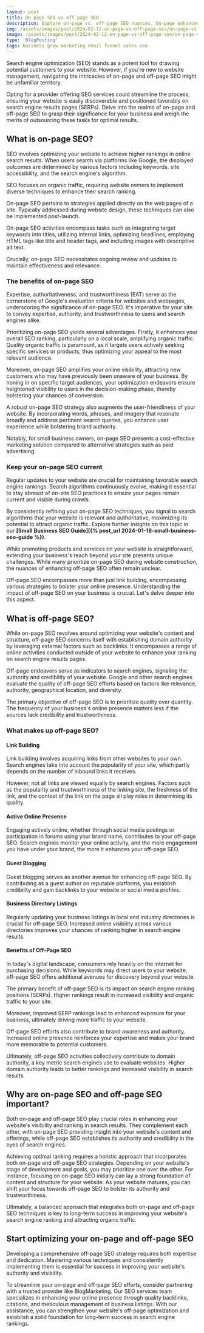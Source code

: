 ```yaml
---
layout: post
title: On page SEO vs off page SEO
description: Explore on-page vs. off-page SEO nuances. On-page enhances content and UX, off-page boosts authority and visibility. Craft a holistic SEO strategy for better rankings.
img: /assets/images/post/2024-02-12-on-page-vs-off-page-seo/on-page-vs-off-page-seo.jpg
image: /assets/images/post/2024-02-12-on-page-vs-off-page-seo/on-page-vs-off-page-seo.jpg
type: 'BlogPosting'
tags: business grow marketing email funnel sales seo
---
```


Search engine optimization (SEO) stands as a potent tool for drawing potential customers to your website. However, if you're new to website management, navigating the intricacies of on-page and off-page SEO might be unfamiliar territory.

Opting for a provider offering SEO services could streamline the process, ensuring your website is easily discoverable and positioned favorably on search engine results pages (SERPs). Delve into the realms of on-page and off-page SEO to grasp their significance for your business and weigh the merits of outsourcing these tasks for optimal results.

## What is on-page SEO?
SEO involves optimizing your website to achieve higher rankings in online search results. When users search via platforms like Google, the displayed outcomes are determined by various factors including keywords, site accessibility, and the search engine's algorithm. 

SEO focuses on organic traffic, requiring website owners to implement diverse techniques to enhance their search ranking.

On-page SEO pertains to strategies applied directly on the web pages of a site. Typically addressed during website design, these techniques can also be implemented post-launch. 

On-page SEO activities encompass tasks such as integrating target keywords into titles, utilizing internal links, optimizing headlines, employing HTML tags like title and header tags, and including images with descriptive alt text.

Crucially, on-page SEO necessitates ongoing review and updates to maintain effectiveness and relevance.

### The benefits of on-page SEO
Expertise, authoritativeness, and trustworthiness (EAT) serve as the cornerstone of Google's evaluation criteria for websites and webpages, underscoring the significance of on-page SEO. It's imperative for your site to convey expertise, authority, and trustworthiness to users and search engines alike.

Prioritizing on-page SEO yields several advantages. Firstly, it enhances your overall SEO ranking, particularly on a local scale, amplifying organic traffic. Quality organic traffic is paramount, as it targets users actively seeking specific services or products, thus optimizing your appeal to the most relevant audience.

Moreover, on-page SEO amplifies your online visibility, attracting new customers who may have previously been unaware of your business. By honing in on specific target audiences, your optimization endeavors ensure heightened visibility to users in the decision-making phase, thereby bolstering your chances of conversion.

A robust on-page SEO strategy also augments the user-friendliness of your website. By incorporating words, phrases, and imagery that resonate broadly and address pertinent search queries, you enhance user experience while bolstering brand authority.

Notably, for small business owners, on-page SEO presents a cost-effective marketing solution compared to alternative strategies such as paid advertising.

### Keep your on-page SEO current
Regular updates to your website are crucial for maintaining favorable search engine rankings. Search algorithms continuously evolve, making it essential to stay abreast of on-site SEO practices to ensure your pages remain current and visible during crawls.

By consistently refining your on-page SEO techniques, you signal to search algorithms that your website is relevant and authoritative, maximizing its potential to attract organic traffic. Explore further insights on this topic in our **[Small Business SEO Guide]({% post_url 2024-01-18-small-business-seo-guide %})**.

While promoting products and services on your website is straightforward, extending your business's reach beyond your site presents unique challenges. While many prioritize on-page SEO during website construction, the nuances of enhancing off-page SEO often remain unclear.

Off-page SEO encompasses more than just link building, encompassing various strategies to bolster your online presence. Understanding the impact of off-page SEO on your business is crucial. Let's delve deeper into this aspect.

## What is off-page SEO?
While on-page SEO revolves around optimizing your website's content and structure, off-page SEO concerns itself with establishing domain authority by leveraging external factors such as backlinks. It encompasses a range of online activities conducted outside of your website to enhance your ranking on search engine results pages.

Off-page endeavors serve as indicators to search engines, signaling the authority and credibility of your website. Google and other search engines evaluate the quality of off-page SEO efforts based on factors like relevance, authority, geographical location, and diversity.

The primary objective of off-page SEO is to prioritize quality over quantity. The frequency of your business's online presence matters less if the sources lack credibility and trustworthiness.

### What makes up off-page SEO?
#### Link Building
Link building involves acquiring links from other websites to your own. Search engines take into account the popularity of your site, which partly depends on the number of inbound links it receives.

However, not all links are viewed equally by search engines. Factors such as the popularity and trustworthiness of the linking site, the freshness of the link, and the context of the link on the page all play roles in determining its quality.

#### Active Online Presence
Engaging actively online, whether through social media postings or participation in forums using your brand name, contributes to your off-page SEO. Search engines monitor your online activity, and the more engagement you have under your brand, the more it enhances your off-page SEO.

#### Guest Blogging
Guest blogging serves as another avenue for enhancing off-page SEO. By contributing as a guest author on reputable platforms, you establish credibility and gain backlinks to your website or social media profiles.

#### Business Directory Listings
Regularly updating your business listings in local and industry directories is crucial for off-page SEO. Increased online visibility across various directories improves your chances of ranking higher in search engine results.

#### Benefits of Off-Page SEO
In today's digital landscape, consumers rely heavily on the internet for purchasing decisions. While keywords may direct users to your website, off-page SEO offers additional avenues for discovery beyond your website.

The primary benefit of off-page SEO is its impact on search engine ranking positions (SERPs). Higher rankings result in increased visibility and organic traffic to your site.

Moreover, improved SERP rankings lead to enhanced exposure for your business, ultimately driving more traffic to your website.

Off-page SEO efforts also contribute to brand awareness and authority. Increased online presence reinforces your expertise and makes your brand more memorable to potential customers.

Ultimately, off-page SEO activities collectively contribute to domain authority, a key metric search engines use to evaluate websites. Higher domain authority leads to better rankings and increased visibility in search results.

## Why are on-page SEO and off-page SEO important?
Both on-page and off-page SEO play crucial roles in enhancing your website's visibility and ranking in search results. They complement each other, with on-page SEO providing insight into your website's content and offerings, while off-page SEO establishes its authority and credibility in the eyes of search engines.

Achieving optimal ranking requires a holistic approach that incorporates both on-page and off-page SEO strategies. Depending on your website's stage of development and goals, you may prioritize one over the other. For instance, focusing on on-page SEO initially can lay a strong foundation of content and structure for your website. As your website matures, you can shift your focus towards off-page SEO to bolster its authority and trustworthiness.

Ultimately, a balanced approach that integrates both on-page and off-page SEO techniques is key to long-term success in improving your website's search engine ranking and attracting organic traffic.

## Start optimizing your on-page and off-page SEO
Developing a comprehensive off-page SEO strategy requires both expertise and dedication. Mastering various techniques and consistently implementing them is essential for success in improving your website's authority and visibility.

To streamline your on-page and off-page SEO efforts, consider partnering with a trusted provider like BlogMarketing. Our SEO services team specializes in enhancing your online presence through quality backlinks, citations, and meticulous management of business listings. With our assistance, you can strengthen your website's off-page optimization and establish a solid foundation for long-term success in search engine rankings.

